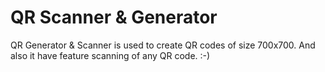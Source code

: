 # QR Scanner & Generator

QR Generator & Scanner is used to create QR codes of size 700x700. And also it have feature scanning of any QR code. :-)
